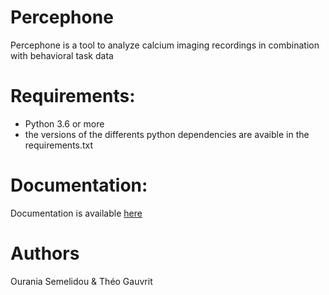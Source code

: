 # Percephone
Percephone is a tool to analyze calcium imaging recordings in combination with behavioral task data 

# Requirements:
  - Python 3.6 or more
  - the versions of the differents python dependencies are avaible in the requirements.txt

# Documentation:
Documentation is available [here](https://percephone.readthedocs.io/en/latest/)

# Authors
Ourania Semelidou & Théo Gauvrit
